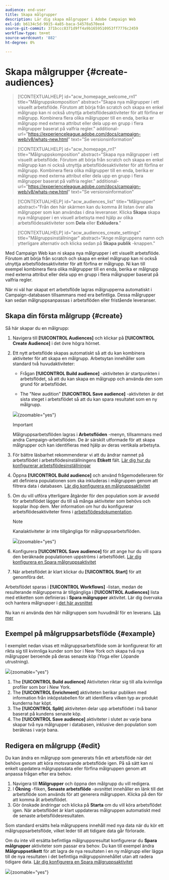 ```yaml
---
audience: end-user
title: Skapa målgrupper
description: Lär dig skapa målgrupper i Adobe Campaign Web
exl-id: b6134c5d-9915-4a85-baca-54578a570ee4
source-git-commit: 371bccc8371d9ff4a9b1659510953ff7776c2459
workflow-type: tm+mt
source-wordcount: '882'
ht-degree: 0%

---
```


# Skapa målgrupper {#create-audiences}

>[!CONTEXTUALHELP]
>id="acw_homepage_welcome_rn1"
>title="Målgruppskomposition"
>abstract="Skapa nya målgrupper i ett visuellt arbetsflöde. Förutom att börja från scratch och skapa en enkel målgrupp kan ni också utnyttja arbetsflödesaktiviteter för att förfina er målgrupp. Kombinera flera olika målgrupper till en enda, berika er målgrupp med externa attribut eller dela upp en grupp i flera målgrupper baserat på valfria regler."
>additional-url="https://experienceleague.adobe.com/docs/campaign-web/v8/whats-new.html" text="Se versionsinformation"

<!--TO REMOVE BELOW-->

>[!CONTEXTUALHELP]
>id="acw_homepage_rn1"
>title="Målgruppskomposition"
>abstract="Skapa nya målgrupper i ett visuellt arbetsflöde. Förutom att börja från scratch och skapa en enkel målgrupp kan ni också utnyttja arbetsflödesaktiviteter för att förfina er målgrupp. Kombinera flera olika målgrupper till en enda, berika er målgrupp med externa attribut eller dela upp en grupp i flera målgrupper baserat på valfria regler."
>additional-url="https://experienceleague.adobe.com/docs/campaign-web/v8/whats-new.html" text="Se versionsinformation"

<!--TO REMOVE ABOVE-->

>[!CONTEXTUALHELP]
>id="acw_audiences_list"
>title="Målgrupper"
>abstract="Från den här skärmen kan du komma åt listan över alla målgrupper som kan användas i dina leveranser. Klicka **Skapa** skapa nya målgrupper i en visuell arbetsyta med hjälp av olika arbetsflödesaktiviteter som **Dela** eller **Exkludera**."

>[!CONTEXTUALHELP]
>id="acw_audiences_create_settings"
>title="Målgruppsinställningar"
>abstract="Ange målgruppens namn och ytterligare alternativ och klicka sedan på **Skapa publik** -knappen."

Med Campaign Web kan ni skapa nya målgrupper i ett visuellt arbetsflöde. Förutom att börja från scratch och skapa en enkel målgrupp kan ni också utnyttja arbetsflödesaktiviteter för att förfina er målgrupp. Ni kan till exempel kombinera flera olika målgrupper till en enda, berika er målgrupp med externa attribut eller dela upp en grupp i flera målgrupper baserat på valfria regler.

När ni väl har skapat ert arbetsflöde lagras målgrupperna automatiskt i Campaign-databasen tillsammans med era befintliga. Dessa målgrupper kan sedan målgruppsanpassas i arbetsflöden eller fristående leveranser.

## Skapa din första målgrupp {#create}

Så här skapar du en målgrupp:

1. Navigera till **[!UICONTROL Audiences]** och klickar på **[!UICONTROL Create Audience]** i det övre högra hörnet.

1. Ett nytt arbetsflöde skapas automatiskt så att du kan kombinera aktiviteter för att skapa en målgrupp. Arbetsytan innehåller som standard två huvudaktiviteter:

   * Frågan **[!UICONTROL Build audience]** -aktiviteten är startpunkten i arbetsflödet, så att du kan skapa en målgrupp och använda den som grund för arbetsflödet.

   * The &quot;New audition&quot; **[!UICONTROL Save audience]** -aktiviteten är det sista steget i arbetsflödet så att du kan spara resultatet som en ny målgrupp.

   ![](assets/create-audience-blank.png){zoomable=&quot;yes&quot;}

   >[!IMPORTANT]
   >
   >Målgruppsarbetsflöden lagras i **Arbetsflöden** -menyn, tillsammans med andra Campaign-arbetsflöden. De är särskilt utformade för att skapa målgrupper och kan identifieras med hjälp av deras vertikala arbetsyta.

1. För bättre läsbarhet rekommenderar vi att du ändrar namnet på arbetsflödet i arbetsflödesinställningens **Etikett** fält. [Lär dig hur du konfigurerar arbetsflödesinställningar](../workflows/workflow-settings.md)

1. Öppna **[!UICONTROL Build audience]** och använd frågemodelleraren för att definiera populationen som ska inkluderas i målgruppen genom att filtrera data i databasen. [Lär dig konfigurera en målgruppsaktivitet](../workflows/activities/build-audience.md)

1. Om du vill utföra ytterligare åtgärder för den population som är avsedd för arbetsflödet lägger du till så många aktiviteter som behövs och kopplar ihop dem. Mer information om hur du konfigurerar arbetsflödesaktiviteter finns i [arbetsflödesdokumentation](../workflows/activities/about-activities.md).

   >[!NOTE]
   >
   >Kanalaktiviteter är inte tillgängliga för målgruppsarbetsflöden.

   ![](assets/audience-creation-canvas.png){zoomable=&quot;yes&quot;}

1. Konfigurera **[!UICONTROL Save audience]** för att ange hur du vill spara den beräknade populationen uppströms i arbetsflödet. [Lär dig konfigurera en Spara målgruppsaktivitet](../workflows/activities/save-audience.md)

1. När arbetsflödet är klart klickar du **[!UICONTROL Start]** för att genomföra det.

Arbetsflödet sparas i **[!UICONTROL Workflows]** -listan, medan de resulterande målgrupperna är tillgängliga i **[!UICONTROL Audiences]** lista med etiketten som definieras i **Spara målgrupper** aktivitet. Lär dig övervaka och hantera målgrupper i [det här avsnittet](manage-audience.md)

Nu kan ni använda den här målgruppen som huvudmål för en leverans. [Läs mer](add-audience.md)

## Exempel på målgruppsarbetsflöde {#example}

I exemplet nedan visas ett målgruppsarbetsflöde som är konfigurerat för att rikta sig till kvinnliga kunder som bor i New York och skapa två nya målgrupper beroende på deras senaste köp (Yoga eller Löpande utrustning).

![](assets/audiences-example.png){zoomable=&quot;yes&quot;}

1. The **[!UICONTROL Build audience]** Aktiviteten riktar sig till alla kvinnliga profiler som bor i New York.
1. The **[!UICONTROL Enrichment]** aktiviteten berikar publiken med information från inköpstabellen för att identifiera vilken typ av produkt kunderna har köpt.
1. The **[!UICONTROL Split]** aktiviteten delar upp arbetsflödet i två banor baserat på kundens senaste köp.
1. The **[!UICONTROL Save audience]** aktiviteter i slutet av varje bana skapar två nya målgrupper i databasen, inklusive den population som beräknas i varje bana.

## Redigera en målgrupp {#edit}

Du kan ändra en målgrupp som genererats från ett arbetsflöde när det behövs genom att köra motsvarande arbetsflöde igen. På så sätt kan ni enkelt uppdatera målgruppsdata eller förfina målgruppen genom att anpassa frågan efter era behov.

1. Navigera till **Målgrupper** och öppna den målgrupp du vill redigera.
1. I **Ökning** -fliken, **Senaste arbetsflöde** -avsnittet innehåller en länk till det arbetsflöde som används för att generera målgruppen. Klicka på den för att komma åt arbetsflödet.
1. Gör önskade ändringar och klicka på **Starta** om du vill köra arbetsflödet igen. När arbetsflödet är klart uppdateras målgruppen automatiskt med de senaste arbetsflödesresultaten.

Som standard ersätts hela målgruppens innehåll med nya data när du kör ett målgruppsarbetsflöde, vilket leder till att tidigare data går förlorade.

Om du inte vill ersätta befintliga målgruppsresultat konfigurerar du **Spara målgrupper** aktiviteter som passar era behov. Du kan till exempel ändra **Målgruppsetikett** för att lagra de nya resultaten i en ny målgrupp eller lägga till de nya resultaten i det befintliga målgruppsinnehållet utan att radera tidigare data. [Lär dig konfigurera en Spara målgruppsaktivitet](../workflows/activities/save-audience.md)

![](assets/edit-audience-save.png){zoomable=&quot;yes&quot;}

